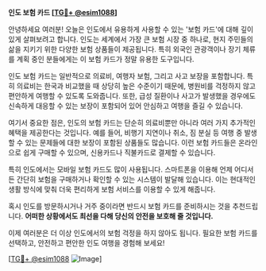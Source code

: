 **인도 보험 카드 [[TG💪+ @esim1088](https://t.me/s/esim1088)]**

안녕하세요 여러분! 오늘은 인도에서 유용하게 사용할 수 있는 '보험 카드'에 대해 깊이 있게 살펴보려고 합니다. 인도는 세계에서 가장 큰 보험 시장 중 하나로, 현지 주민들의 삶을 지키기 위한 다양한 보험 상품들이 제공됩니다. 특히 외국인 관광객이나 장기 체류를 계획 중인 분들에게는 이 보험 카드가 정말 유용한 도구입니다.

인도 보험 카드는 일반적으로 의료비, 여행자 보험, 그리고 사고 보장을 포함합니다. 특히 의료비는 한국과 비교했을 때 상당히 높은 수준이기 때문에, 병원비를 걱정하지 않고 편안하게 여행할 수 있도록 도와줍니다. 또한, 급성 질환이나 사고가 발생했을 경우에도 신속하게 대응할 수 있는 보장이 포함되어 있어 안심하고 여행을 즐길 수 있습니다.

여기서 중요한 점은, 인도의 보험 카드는 단순히 의료비뿐만 아니라 여러 가지 추가적인 혜택을 제공한다는 것입니다. 예를 들어, 비행기 지연이나 취소, 짐 분실 등 여행 중 발생할 수 있는 문제들에 대한 보장이 포함된 상품들도 많습니다. 이런 보험 카드들은 온라인으로 쉽게 구매할 수 있으며, 신용카드나 직불카드로 결제할 수 있습니다.

특히 인도에서는 모바일 보험 카드도 많이 사용됩니다. 스마트폰을 이용해 언제 어디서든 간단히 보험을 구매하거나 확인할 수 있는 시스템이 발달해 있습니다. 이는 현대적인 생활 방식에 맞춰 더욱 편리하게 보험 서비스를 이용할 수 있게 해줍니다.

혹시 인도를 방문하시거나 거주 중이라면 반드시 보험 카드를 준비하시는 것을 추천드립니다. **어떠한 상황에서도 최선을 다해 당신의 안전을 보호해 줄 것입니다.** 

이제 여러분은 더 이상 인도에서의 보험 걱정을 하지 않아도 됩니다. 필요한 보험 카드를 선택하고, 안전하고 편안한 인도 여행을 경험해 보세요!

[[TG💪+ @esim1088](https://t.me/s/esim1088) ![Image](https://i.postimg.cc/Y0z9fWf4/image.png)]